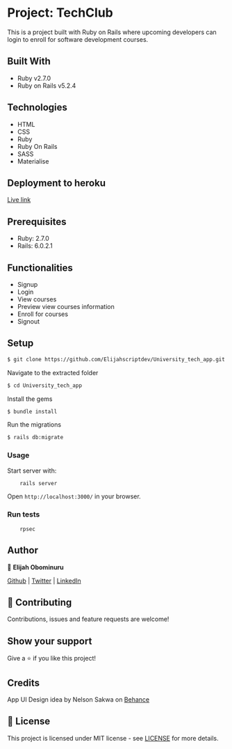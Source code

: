 # Project: TechClub

This is a project built with Ruby on Rails where upcoming developers can login to enroll for software development courses.

## Built With

- Ruby v2.7.0
- Ruby on Rails v5.2.4

## Technologies
- HTML
- CSS
- Ruby
- Ruby On Rails
- SASS
- Materialise

## Deployment to heroku
[Live link](https://schoolonlinenow.herokuapp.com/)

## Prerequisites

- Ruby: 2.7.0
- Rails: 6.0.2.1

## Functionalities 
- Signup
- Login
- View courses
- Preview view courses information
- Enroll for courses
- Signout

## Setup

```sh
$ git clone https://github.com/Elijahscriptdev/University_tech_app.git
```

Navigate to the extracted folder
```sh
$ cd University_tech_app
```

Install the gems
```sh
$ bundle install
```

Run the migrations
```sh
$ rails db:migrate
````

### Usage

Start server with:

```sh
    rails server
```

Open `http://localhost:3000/` in your browser.

### Run tests

```
    rpsec
```


## Author

👤 **Elijah Obominuru**

[Github](https://github.com/Elijahscriptdev) | [Twitter](https://twitter.com/ElijahObominuru) | [LinkedIn](https://www.linkedin.com/in/elijah-obominuru-0b730b143/)


## 🤝 Contributing

Contributions, issues and feature requests are welcome!

## Show your support

Give a ⭐️ if you like this project!

## Credits
App UI Design idea by Nelson Sakwa on [Behance](https://www.behance.net/gallery/14554909/liFEsTlye-Mobile-version)

## 📝 License

This project is licensed under MIT license - see [LICENSE](/LICENSE) for more details.

